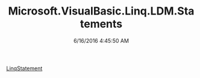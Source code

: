 ﻿---
title: Microsoft.VisualBasic.Linq.LDM.Statements
date: 6/16/2016 4:45:50 AM
---

[LinqStatement](T-Microsoft.VisualBasic.Linq.LDM.Statements.LinqStatement.html)
